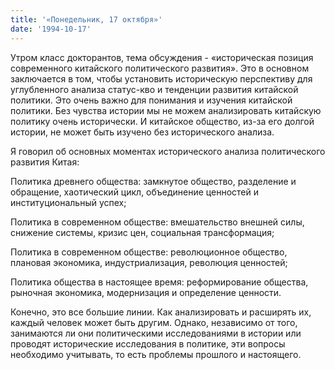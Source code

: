 ```yaml
---
title: '«Понедельник, 17 октября»'
date: '1994-10-17'
---
```


Утром класс докторантов, тема обсуждения - «историческая позиция современного китайского политического развития». Это в основном заключается в том, чтобы установить историческую перспективу для углубленного анализа статус-кво и тенденции развития китайской политики. Это очень важно для понимания и изучения китайской политики. Без чувства истории мы не можем анализировать китайскую политику очень исторически. И китайское общество, из-за его долгой истории, не может быть изучено без исторического анализа.

Я говорил об основных моментах исторического анализа политического развития Китая:

Политика древнего общества: замкнутое общество, разделение и обращение, хаотический цикл, объединение ценностей и институциональный успех;

Политика в современном обществе: вмешательство внешней силы, снижение системы, кризис цен, социальная трансформация;

Политика в современном обществе: революционное общество, плановая экономика, индустриализация, революция ценностей;

Политика общества в настоящее время: реформирование общества, рыночная экономика, модернизация и определение ценности.

Конечно, это все большие линии. Как анализировать и расширять их, каждый человек может быть другим. Однако, независимо от того, занимаются ли они политическими исследованиями в истории или проводят исторические исследования в политике, эти вопросы необходимо учитывать, то есть проблемы прошлого и настоящего.

